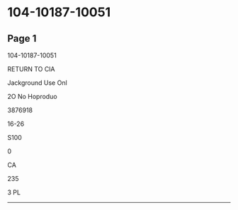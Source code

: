 # 104-10187-10051

## Page 1

104-10187-10051

RETURN TO CIA

Jackground Use Onl

2O No Hoproduo

3876918

16-26

S100

0

CA

235

3 PL

---

